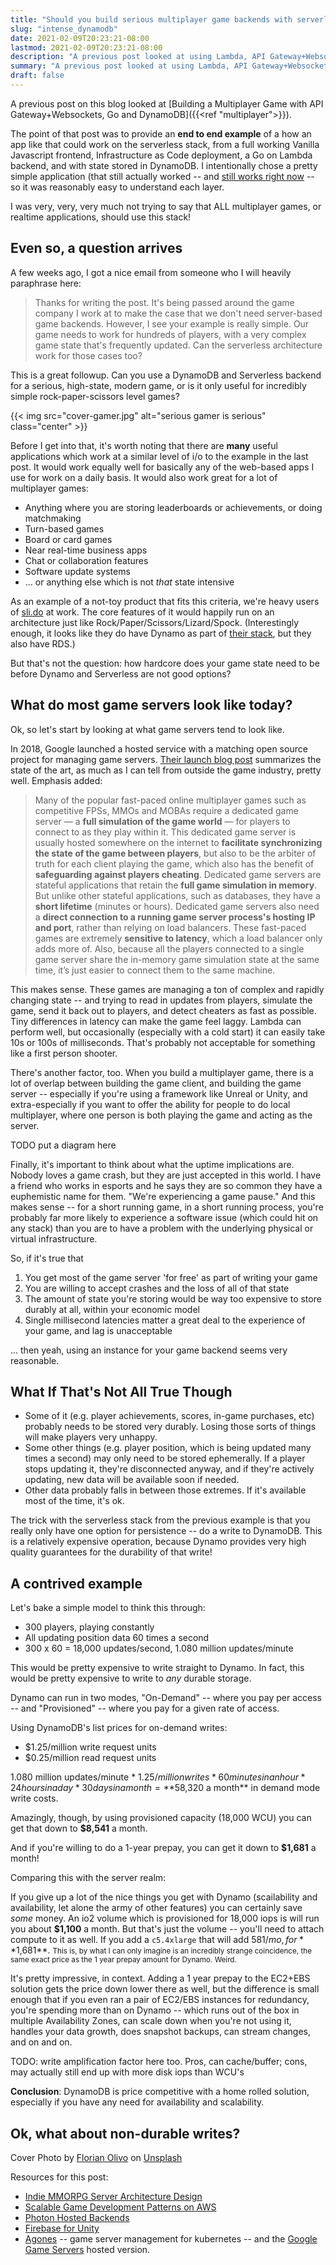 ```yaml
---
title: "Should you build serious multiplayer game backends with serverless and DynamoDB?"
slug: "intense_dynamodb"
date: 2021-02-09T20:23:21-08:00
lastmod: 2021-02-09T20:23:21-08:00
description: "A previous post looked at using Lambda, API Gateway+Websockets and DynamoDB for multiplayer gaming. However, it used an almost trivial example. Can the same stack be used for more games or other apps with more demanding state? How much state is too much?"
summary: "A previous post looked at using Lambda, API Gateway+Websockets and DynamoDB for multiplayer gaming. However, it used an almost trivial example. Can the same stack be used for more games or other apps with more demanding state? How much state is too much?"
draft: false
---
```


A previous post on this blog looked at [Building a Multiplayer Game with API Gateway+Websockets, Go and DynamoDB]({{<ref "multiplayer">}}). 

The point of that post was to provide an **end to end example** of a how an app like that could work on the serverless stack, from a full working Vanilla Javascript frontend, Infrastructure as Code deployment, a Go on Lambda backend, and with state stored in DynamoDB. I intentionally chose a pretty simple application (that still actually worked -- and [still works right now](https://serialized.net/app/rpsls/) -- so it was reasonably easy to understand each layer.

I was very, very, very much not trying to say that ALL multiplayer games, or realtime applications, should use this stack!

## Even so, a question arrives

A few weeks ago, I got a nice email from someone who I will heavily paraphrase here:

> Thanks for writing the post. It's being passed around the game company I work at to make the case that we don't need server-based game backends. However, I see your example is really simple. Our game needs to work for hundreds of players, with a very complex game state that's frequently updated. Can the serverless architecture work for those cases too?

This is a great followup. Can you use a DynamoDB and Serverless backend for a serious, high-state, modern game, or is it only useful for incredibly simple rock-paper-scissors level games?

{{< img src="cover-gamer.jpg"  alt="serious gamer is serious"   class="center"  >}}

Before I get into that, it's worth noting that there are **many** useful applications which work at a similar level of i/o to the example in the last post. It would work equally well for basically any of the web-based apps I use for work on a daily basis. It would also work great for a lot of multiplayer games: 

* Anything where you are storing leaderboards or achievements, or doing matchmaking
* Turn-based games
* Board or card games
* Near real-time business apps
* Chat or collaboration features
* Software update systems
* ... or anything else which is not _that_ state intensive

As an example of a not-toy product that fits this criteria, we're heavy users of [sli.do](https://sli.do) at work. The core features of it would happily run on an architecture just like Rock/Paper/Scissors/Lizard/Spock. (Interestingly enough, it looks like they do have Dynamo as part of [their stack](https://www.sli.do/security), but they also have RDS.)

But that's not the question: how hardcore does your game state need to be before Dynamo and Serverless are not good options?

## What do most game servers look like today?

Ok, so let's start by looking at what game servers tend to look like.

In 2018, Google launched a hosted service with a matching open source project for managing game servers. [Their launch blog post](https://cloud.google.com/blog/products/containers-kubernetes/introducing-agones-open-source-multiplayer-dedicated-game-server-hosting-built-on-kubernetes) summarizes the state of the art, as much as I can tell from outside the game industry, pretty well. Emphasis added:

> Many of the popular fast-paced online multiplayer games such as competitive FPSs, MMOs and MOBAs require a dedicated game server — a **full simulation of the game world** — for players to connect to as they play within it. This dedicated game server is usually hosted somewhere on the internet to **facilitate synchronizing the state of the game between players**, but also to be the arbiter of truth for each client playing the game, which also has the benefit of **safeguarding against players cheating**.
Dedicated game servers are stateful applications that retain the **full game simulation in memory**. But unlike other stateful applications, such as databases, they have a **short lifetime** (minutes or hours).
Dedicated game servers also need a **direct connection to a running game server process's hosting IP and port**, rather than relying on load balancers. These fast-paced games are extremely **sensitive to latency**, which a load balancer only adds more of. Also, because all the players connected to a single game server share the in-memory game simulation state at the same time, it’s just easier to connect them to the same machine.

This makes sense. These games are managing a ton of complex and rapidly changing state -- and trying to read in updates from players, simulate the game, send it back out to players, and detect cheaters as fast as possible. Tiny differences in latency can make the game feel laggy. Lambda can perform well, but occasionally (especially with a cold start) it can easily take 10s or 100s of milliseconds. That's probably not acceptable for something like a first person shooter.

There's another factor, too. When you build a multiplayer game, there is a lot of overlap between building the game client, and building the game server -- especially if you're using a framework like Unreal or Unity, and extra-especially if you want to offer the ability for people to do local multiplayer, where one person is both playing the game and acting as the server.

TODO put a diagram here

Finally, it's important to think about what the uptime implications are. Nobody loves a game crash, but they are just accepted in this world. I have a friend who works in esports and he says they are so common they have a euphemistic name for them. "We're experiencing a game pause." And this makes sense -- for a short running game, in a short running process, you're probably far more likely to experience a software issue (which could hit on any stack) than you are to have a problem with the underlying physical or virtual infrastructure.

So, if it's true that

1. You get most of the game server 'for free' as part of writing your game
2. You are willing to accept crashes and the loss of all of that state
3. The amount of state you're storing would be way too expensive to store durably at all, within your economic model
3. Single millisecond latencies matter a great deal to the experience of your game, and lag is unacceptable

... then yeah, using an instance for your game backend seems very reasonable.

## What If That's Not All True Though



* Some of it (e.g. player achievements, scores, in-game purchases, etc) probably needs to be stored very durably. Losing those sorts of things will make players very unhappy.
* Some other things (e.g. player position, which is being updated many times a second) may only need to be stored ephemerally. If a player stops updating it, they're disconnected anyway, and if they're actively updating, new data will be available soon if needed.
* Other data probably falls in between those extremes. If it's available most of the time, it's ok.

The trick with the serverless stack from the previous example is that you really only have one option for persistence -- do a write to DynamoDB. This is a relatively expensive operation, because Dynamo provides very high quality guarantees for the durability of that write! 


## A contrived example

Let's bake a simple model to think this through:

* 300 players, playing constantly
* All updating position data 60 times a second
* 300 x 60 = 18,000 updates/second, 1.080 million updates/minute

This would be pretty expensive to write straight to Dynamo. In fact, this would be pretty expensive to write to _any_ durable storage. 

Dynamo can run in two modes, "On-Demand" -- where you pay per access -- and "Provisioned" -- where you pay for a given rate of access.

Using DynamoDB's list prices for on-demand writes:

* $1.25/million write request units
* $0.25/million read request units

1.080 million updates/minute * $1.25/million writes * 60 minutes in an hour * 24 hours in a day * 30 days in a month = **$58,320 a month** in demand mode write costs.

Amazingly, though, by using provisioned capacity (18,000 WCU) you can get that down to **$8,541** a month. 

And if you're willing to do a 1-year prepay, you can get it down to **$1,681** a month!

Comparing this with the server realm:

If you give up a lot of the nice things you get with Dynamo (scailability and availability, let alone the army of other features) you can certainly save _some_ money. An io2 volume which is provisioned for 18,000 iops is will run you about **$1,100** a month. But that's just the volume -- you'll need to attach compute to it as well. If you add a `c5.4xlarge` that will add $581/mo, for **$1,681**. <small>This is, by what I can only imagine is an incredibly strange coincidence, the same exact price as the 1 year prepay amount for Dynamo. Weird.</small>

It's pretty impressive, in context. Adding a 1 year prepay to the EC2+EBS solution gets the price down lower there as well, but the difference is small enough that if you even ran a pair of EC2/EBS instances for redundancy, you're spending more than on Dynamo -- which runs out of the box in multiple Availability Zones, can scale down when you're not using it, handles your data growth, does snapshot backups, can stream changes, and on and on. 

TODO: write amplification factor here too. Pros, can cache/buffer; cons, may actually still end up with more disk iops than WCU's

**Conclusion**: DynamoDB is price competitive with a home rolled solution, especially if you have any need for availability and scalability.

## Ok, what about non-durable writes?





<span>Cover Photo by <a href="https://unsplash.com/@florianolv?utm_source=unsplash&amp;utm_medium=referral&amp;utm_content=creditCopyText">Florian Olivo</a> on <a href="https://unsplash.com/s/photos/gamers?utm_source=unsplash&amp;utm_medium=referral&amp;utm_content=creditCopyText">Unsplash</a></span>

Resources for this post:
 
* [Indie MMORPG Server Architecture Design](https://brandonlamb.com/indie-mmorpg-server-architecture-design/)
* [Scalable Game Development Patterns on AWS](https://d1.awsstatic.com/whitepapers/aws-scalable-gaming-patterns.pdf)
* [Photon Hosted Backends](https://www.photonengine.com/en-US/Server)
* [Firebase for Unity](https://firebase.google.com/docs/unity/setup)
* [Agones](https://github.com/googleforgames/agones) -- game server management for kubernetes -- and the [Google Game Servers](https://cloud.google.com/game-servers) hosted version.
